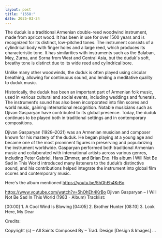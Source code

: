 ```yaml
---
layout: post
title: "1558:"
date: 2025-03-24
---
```


The duduk is a traditional Armenian double-reed woodwind instrument, made from apricot wood. It has been in use for over 1500 years and is recognized for its distinct, low-pitched tones. The instrument consists of a cylindrical body with finger holes and a large reed, which produces its characteristic tone. It has similarities with instruments such as the Balaban, Mey, Zurna, and Sorna from West and Central Asia, but the duduk's soft, breathy tone is distinct due to its wide reed and cylindrical bore.

Unlike many other woodwinds, the duduk is often played using circular breathing, allowing for continuous sound, and lending a meditative quality to duduk music.

Historically, the duduk has been an important part of Armenian folk music, used in various cultural and social events, including weddings and funerals. The instrument’s sound has also been incorporated into film scores and world music, gaining international recognition. Notable musicians such as Djivan Gasparyan have contributed to its global presence. Today, the duduk continues to be played both in traditional settings and in contemporary compositions.

Djivan Gasparyan (1928–2021) was an Armenian musician and composer known for his mastery of the duduk. He began playing at a young age and became one of the most prominent figures in preserving and popularizing the instrument worldwide. Gasparyan performed both traditional Armenian music and collaborated with international artists across various genres, including Peter Gabriel, Hans Zimmer, and Brian Eno. His album I Will Not Be Sad in This World introduced many listeners to the duduk’s distinctive sound, and his contributions helped integrate the instrument into global film scores and contemporary music.

Here's the album mentioned
https://youtu.be/5hOhEh4KrBo

https://www.youtube.com/watch?v=5hOhEh4KrBo
Djivan Gasparyan ‎– I Will Not Be Sad In This World (1983 - Album)
Tracklist:

[00:00]  1. A Cool Wind Is Blowing
[04:05]  2. Brother Hunter
[08:10]  3. Look Here, My Dear

Credits:

Copyright (c) – All Saints
Composed By – Trad.
Design [Design & Images] ...
